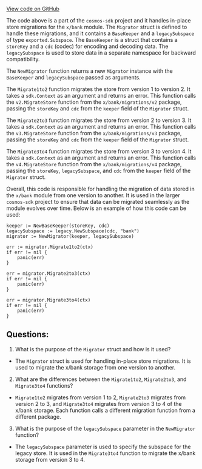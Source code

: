 [View code on GitHub](https://github.com/cosmos/cosmos-sdk.git/x/bank/keeper/migrations.go)

The code above is a part of the `cosmos-sdk` project and it handles in-place store migrations for the `x/bank` module. The `Migrator` struct is defined to handle these migrations, and it contains a `BaseKeeper` and a `legacySubspace` of type `exported.Subspace`. The `BaseKeeper` is a struct that contains a `storeKey` and a `cdc` (codec) for encoding and decoding data. The `legacySubspace` is used to store data in a separate namespace for backward compatibility.

The `NewMigrator` function returns a new `Migrator` instance with the `BaseKeeper` and `legacySubspace` passed as arguments.

The `Migrate1to2` function migrates the store from version 1 to version 2. It takes a `sdk.Context` as an argument and returns an error. This function calls the `v2.MigrateStore` function from the `x/bank/migrations/v2` package, passing the `storeKey` and `cdc` from the `keeper` field of the `Migrator` struct.

The `Migrate2to3` function migrates the store from version 2 to version 3. It takes a `sdk.Context` as an argument and returns an error. This function calls the `v3.MigrateStore` function from the `x/bank/migrations/v3` package, passing the `storeKey` and `cdc` from the `keeper` field of the `Migrator` struct.

The `Migrate3to4` function migrates the store from version 3 to version 4. It takes a `sdk.Context` as an argument and returns an error. This function calls the `v4.MigrateStore` function from the `x/bank/migrations/v4` package, passing the `storeKey`, `legacySubspace`, and `cdc` from the `keeper` field of the `Migrator` struct.

Overall, this code is responsible for handling the migration of data stored in the `x/bank` module from one version to another. It is used in the larger `cosmos-sdk` project to ensure that data can be migrated seamlessly as the module evolves over time. Below is an example of how this code can be used:

```
keeper := NewBaseKeeper(storeKey, cdc)
legacySubspace := legacy.NewSubspace(cdc, "bank")
migrator := NewMigrator(keeper, legacySubspace)

err := migrator.Migrate1to2(ctx)
if err != nil {
    panic(err)
}

err = migrator.Migrate2to3(ctx)
if err != nil {
    panic(err)
}

err = migrator.Migrate3to4(ctx)
if err != nil {
    panic(err)
}
```
## Questions: 
 1. What is the purpose of the `Migrator` struct and how is it used?
- The `Migrator` struct is used for handling in-place store migrations. It is used to migrate the x/bank storage from one version to another.

2. What are the differences between the `Migrate1to2`, `Migrate2to3`, and `Migrate3to4` functions?
- `Migrate1to2` migrates from version 1 to 2, `Migrate2to3` migrates from version 2 to 3, and `Migrate3to4` migrates from version 3 to 4 of the x/bank storage. Each function calls a different migration function from a different package.

3. What is the purpose of the `legacySubspace` parameter in the `NewMigrator` function?
- The `legacySubspace` parameter is used to specify the subspace for the legacy store. It is used in the `Migrate3to4` function to migrate the x/bank storage from version 3 to 4.